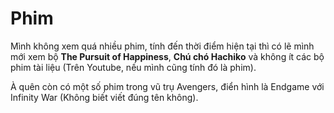 # Phim

Mình không xem quá nhiều phim, tính đến thời điểm hiện tại thì có lẽ mình mới xem bộ **The Pursuit of Happiness**, **Chú chó Hachiko** và không ít các bộ phim tài liệu (Trên Youtube, nếu mình cũng tính đó là phim).

À quên còn có một số phim trong vũ trụ Avengers, điển hình là Endgame với Infinity War (Không biết viết đúng tên không).